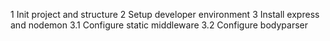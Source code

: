 1 Init project and structure
2 Setup developer environment
3 Install express and nodemon
    3.1 Configure static middleware
    3.2 Configure bodyparser